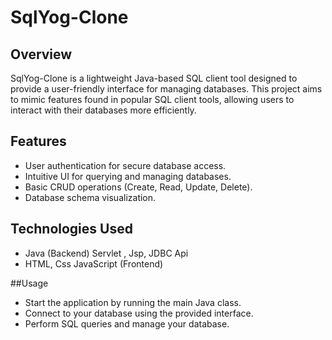 # SqlYog-Clone

## Overview
SqlYog-Clone is a lightweight Java-based SQL client tool designed to provide a user-friendly interface for managing databases. This project aims to mimic features found in popular SQL client tools, allowing users to interact with their databases more efficiently.

## Features
- User authentication for secure database access.
- Intuitive UI for querying and managing databases.
- Basic CRUD operations (Create, Read, Update, Delete).
- Database schema visualization.

## Technologies Used
- Java (Backend) Servlet , Jsp, JDBC Api
- HTML, Css JavaScript (Frontend)

##Usage
- Start the application by running the main Java class.
- Connect to your database using the provided interface.
- Perform SQL queries and manage your database.
